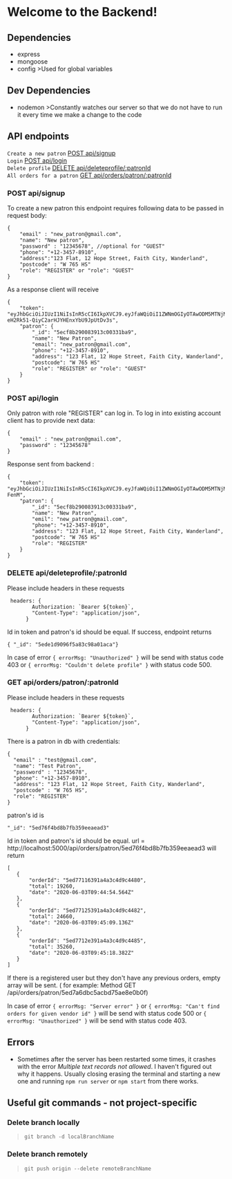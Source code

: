 # Welcome to the Backend!

## Dependencies

- express
- mongoose
- config >Used for global variables

## Dev Dependencies

- nodemon >Constantly watches our server so that we do not have to run it every time we make a change to the code

## API endpoints

`Create a new patron` [POST api/signup](###POST-api/signup) <br/>
`Login` [POST api/login](###POST-api/login) <br/>
`Delete profile` [DELETE api/deleteprofile/:patronId](###DELETE-api/deleteprofile/:patronId) <br/>
`All orders for a patron` [GET api/orders/patron/:patronId](###GET-api/orders/patron/:patronId) <br/>

### POST api/signup

To create a new patron this endpoint requires following data to be passed in request body:

```
{
	"email" : "new_patron@gmail.com",
	"name": "New patron",
	"password" : "12345678", //optional for "GUEST"
	"phone": "+12-3457-8910",
	"address":"123 Flat, 12 Hope Street, Faith City, Wanderland",
	"postcode" : "W 765 HS"
    "role": "REGISTER" or "role": "GUEST"
}
```

As a response client will receive

```
{
    "token": "eyJhbGciOiJIUzI1NiIsInR5cCI6IkpXVCJ9.eyJfaWQiOiI1ZWNmOGIyOTAwODM5MTNjMDAzMzFiYTkiLCJpYXQiOjE1OTA2NTk4ODF9.ljKOQ22y-eH2Rk51-QiyC2arHJYHEnxYbU9JpUtDv3s",
    "patron": {
        "_id": "5ecf8b290083913c00331ba9",
        "name": "New Patron",
        "email": "new_patron@gmail.com",
        "phone": "+12-3457-8910",
        "address": "123 Flat, 12 Hope Street, Faith City, Wanderland",
        "postcode": "W 765 HS"
        "role": "REGISTER" or "role": "GUEST"
    }
}
```

### POST api/login

Only patron with role "REGISTER" can log in.
To log in into existing account client has to provide next data:

```
{
	"email" : "new_patron@gmail.com",
	"password" : "12345678"
}
```

Response sent from backend :

```
{
    "token": "eyJhbGciOiJIUzI1NiIsInR5cCI6IkpXVCJ9.eyJfaWQiOiI1ZWNmOGIyOTAwODM5MTNjMDAzMzFiYTkiLCJpYXQiOjE1OTA2NjAwNjUsImV4cCI6MTU5MTUyNDA2NX0.AhIx6zi2Hj9Abkm4bNnrJIljntrOj4v16qmR1l-FenM",
    "patron": {
        "_id": "5ecf8b290083913c00331ba9",
        "name": "New Patron",
        "emil": "new_patron@gmail.com",
        "phone": "+12-3457-8910",
        "address": "123 Flat, 12 Hope Street, Faith City, Wanderland",
        "postcode": "W 765 HS"
        "role": "REGISTER"
    }
}
```

### DELETE api/deleteprofile/:patronId

Please include headers in these requests

```
 headers: {
        Authorization: `Bearer ${token}`,
        "Content-Type": "application/json",
      }
```

Id in token and patron's id should be equal.
If success, endpoint returns

```
{ "_id": "5ede1d9096f5a83c98a01aca"}
```

In case of error `{ errorMsg: "Unauthorized" }` will be send with status code 403 or `{ errorMsg: "Couldn't delete profile" }` with status code 500.

### GET api/orders/patron/:patronId

Please include headers in these requests

```
 headers: {
        Authorization: `Bearer ${token}`,
        "Content-Type": "application/json",
      }
```

There is a patron in db with credentials:

```
{
  "email" : "test@gmail.com",
  "name": "Test Patron",
  "password" : "12345678",
  "phone": "+12-3457-8910",
  "address": "123 Flat, 12 Hope Street, Faith City, Wanderland",
  "postcode" : "W 765 HS",
  "role": "REGISTER"
}
```

patron's id is

```
"_id": "5ed76f4bd8b7fb359eeaead3"
```

Id in token and patron's id should be equal.
url = http://localhost:5000/api/orders/patron/5ed76f4bd8b7fb359eeaead3
will return

```
[
   {
       "orderId": "5ed77116391a4a3c4d9c4480",
       "total": 19260,
       "date": "2020-06-03T09:44:54.564Z"
   },
   {
       "orderId": "5ed77125391a4a3c4d9c4482",
       "total": 24660,
       "date": "2020-06-03T09:45:09.136Z"
   },
   {
       "orderId": "5ed7712e391a4a3c4d9c4485",
       "total": 35260,
       "date": "2020-06-03T09:45:18.382Z"
   }
]
```

If there is a registered user but they don't have any previous orders, empty array will be sent. (
for example: Method GET /api/orders/patron/5ed7a6dbc5acbd75ae8e0b0f)

In case of error `{ errorMsg: "Server error" }` or `{ errorMsg: "Can't find orders for given vendor id" }` will be send with status code 500 or `{ errorMsg: "Unauthorized" }` will be send with status code 403.

## Errors

- Sometimes after the server has been restarted some times, it crashes with the error _Multiple text records not allowed_. I haven't figured out why it happens. Usually closing erasing the terminal and starting a new one and running `npm run server` or `npm start` from there works.

## Useful git commands - not project-specific

### Delete branch locally

> `git branch -d localBranchName`

### Delete branch remotely

> `git push origin --delete remoteBranchName`

```

```
